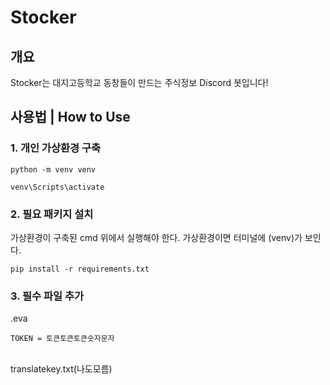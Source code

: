 # Stocker
## 개요
Stocker는 대지고등학교 동창들이 만드는 주식정보 Discord 봇입니다!

## 사용법 | How to Use
### 1. 개인 가상환경 구축
```
python -m venv venv
```
```
venv\Scripts\activate
```

### 2. 필요 패키지 설치
가상환경이 구축된 cmd 위에서 실행해야 한다. 가상환경이면 터미널에 (venv)가 보인다.
```
pip install -r requirements.txt
```

### 3. 필수 파일 추가
.eva
```
TOKEN = 토큰토큰토큰숫자문자
```
<br>
translatekey.txt(나도모름)
